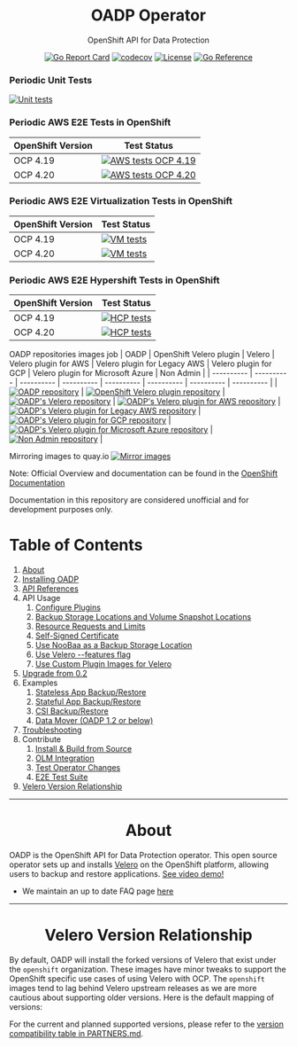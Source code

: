 <div align="center">
  <h1> OADP Operator </h1>
  <p>  OpenShift API for Data Protection </p>

  [![Go Report Card](https://goreportcard.com/badge/github.com/openshift/oadp-operator)](https://goreportcard.com/report/github.com/openshift/oadp-operator) [![codecov](https://codecov.io/gh/openshift/oadp-operator/branch/oadp-dev/graph/badge.svg?token=qLM0hAzjpD)](https://codecov.io/gh/openshift/oadp-operator) [![License](https://img.shields.io/:license-apache-blue.svg)](https://www.apache.org/licenses/LICENSE-2.0.html) [![Go Reference](https://pkg.go.dev/badge/github.com/openshift/oadp-operator.svg)](https://pkg.go.dev/github.com/openshift/oadp-operator)
</div>

### Periodic Unit Tests 
[![Unit tests](https://prow.ci.openshift.org/badge.svg?jobs=periodic-ci-openshift-oadp-operator-oadp-dev-unit-test-periodic)](https://prow.ci.openshift.org/job-history/gs/origin-ci-test/logs/periodic-ci-openshift-oadp-operator-oadp-dev-unit-test-periodic)

### Periodic AWS E2E Tests in OpenShift

| OpenShift Version | Test Status |
|-------------------|-------------|
| OCP 4.19 | [![AWS tests OCP 4.19](https://prow.ci.openshift.org/badge.svg?jobs=periodic-ci-openshift-oadp-operator-oadp-dev-4.19-e2e-test-aws-periodic)](https://prow.ci.openshift.org/job-history/gs/origin-ci-test/logs/periodic-ci-openshift-oadp-operator-oadp-dev-4.19-e2e-test-aws-periodic) |
| OCP 4.20 | [![AWS tests OCP 4.20](https://prow.ci.openshift.org/badge.svg?jobs=periodic-ci-openshift-oadp-operator-oadp-dev-4.20-e2e-test-aws-periodic)](https://prow.ci.openshift.org/job-history/gs/origin-ci-test/logs/periodic-ci-openshift-oadp-operator-oadp-dev-4.20-e2e-test-aws-periodic) 
<!-- GCP:
[![GCP builds](https://prow.ci.openshift.org/badge.svg?jobs=periodic-ci-openshift-oadp-operator-oadp-dev-4.12-e2e-test-gcp-periodic)](https://prow.ci.openshift.org/job-history/gs/origin-ci-test/logs/periodic-ci-openshift-oadp-operator-oadp-dev-4.12-e2e-test-gcp-periodic)
[![GCP builds](https://prow.ci.openshift.org/badge.svg?jobs=periodic-ci-openshift-oadp-operator-oadp-dev-4.13-e2e-test-gcp-periodic)](https://prow.ci.openshift.org/job-history/gs/origin-ci-test/logs/periodic-ci-openshift-oadp-operator-oadp-dev-4.13-e2e-test-gcp-periodic)
[![GCP builds](https://prow.ci.openshift.org/badge.svg?jobs=periodic-ci-openshift-oadp-operator-oadp-dev-4.14-e2e-test-gcp-periodic)](https://prow.ci.openshift.org/job-history/gs/origin-ci-test/logs/periodic-ci-openshift-oadp-operator-oadp-dev-4.14-e2e-test-gcp-periodic) -->


<!-- Azure:
[![Azure builds](https://prow.ci.openshift.org/badge.svg?jobs=periodic-ci-openshift-oadp-operator-oadp-dev-4.12-e2e-test-azure-periodic)](https://prow.ci.openshift.org/job-history/gs/origin-ci-test/logs/periodic-ci-openshift-oadp-operator-oadp-dev-4.12-e2e-test-azure-periodic)
[![Azure builds](https://prow.ci.openshift.org/badge.svg?jobs=periodic-ci-openshift-oadp-operator-oadp-dev-4.13-e2e-test-azure-periodic)](https://prow.ci.openshift.org/job-history/gs/origin-ci-test/logs/periodic-ci-openshift-oadp-operator-oadp-dev-4.13-e2e-test-azure-periodic)
[![Azure builds](https://prow.ci.openshift.org/badge.svg?jobs=periodic-ci-openshift-oadp-operator-oadp-dev-4.14-e2e-test-azure-periodic)](https://prow.ci.openshift.org/job-history/gs/origin-ci-test/logs/periodic-ci-openshift-oadp-operator-oadp-dev-4.14-e2e-test-azure-periodic) -->

### Periodic AWS E2E Virtualization Tests in OpenShift

| OpenShift Version | Test Status |
|-------------------|-------------|
| OCP 4.19 | [![VM tests](https://prow.ci.openshift.org/badge.svg?jobs=periodic-ci-openshift-oadp-operator-oadp-dev-4.19-e2e-test-kubevirt-aws-periodic)](https://prow.ci.openshift.org/job-history/gs/origin-ci-test/logs/periodic-ci-openshift-oadp-operator-oadp-dev-4.19-e2e-test-kubevirt-aws-periodic) |
| OCP 4.20 | [![VM tests](https://prow.ci.openshift.org/badge.svg?jobs=periodic-ci-openshift-oadp-operator-oadp-dev-4.20-e2e-test-kubevirt-aws-periodic)](https://prow.ci.openshift.org/job-history/gs/origin-ci-test/logs/periodic-ci-openshift-oadp-operator-oadp-dev-4.20-e2e-test-kubevirt-aws-periodic) |

### Periodic AWS E2E Hypershift Tests in OpenShift

| OpenShift Version | Test Status |
|-------------------|-------------|
| OCP 4.19 | [![HCP tests](https://prow.ci.openshift.org/badge.svg?jobs=periodic-ci-openshift-oadp-operator-oadp-dev-4.19-e2e-test-hcp-aws-periodic)](https://prow.ci.openshift.org/job-history/gs/origin-ci-test/logs/periodic-ci-openshift-oadp-operator-oadp-dev-4.19-e2e-test-hcp-aws-periodic) |
| OCP 4.20 | [![HCP tests](https://prow.ci.openshift.org/badge.svg?jobs=periodic-ci-openshift-oadp-operator-oadp-dev-4.20-e2e-test-hcp-aws-periodic)](https://prow.ci.openshift.org/job-history/gs/origin-ci-test/logs/periodic-ci-openshift-oadp-operator-oadp-dev-4.20-e2e-test-hcp-aws-periodic) |

OADP repositories images job
| OADP | OpenShift Velero plugin | Velero | Velero plugin for AWS | Velero plugin for Legacy AWS | Velero plugin for GCP | Velero plugin for Microsoft Azure | Non Admin |
| ---------- | ---------- | ---------- | ---------- | ---------- | ---------- | ---------- | ---------- |
| [![OADP repository](https://prow.ci.openshift.org/badge.svg?jobs=branch-ci-openshift-oadp-operator-oadp-dev-images)](https://prow.ci.openshift.org/job-history/gs/test-platform-results/logs/branch-ci-openshift-oadp-operator-oadp-dev-images) | [![OpenShift Velero plugin repository](https://prow.ci.openshift.org/badge.svg?jobs=branch-ci-openshift-openshift-velero-plugin-oadp-dev-images)](https://prow.ci.openshift.org/job-history/gs/test-platform-results/logs/branch-ci-openshift-openshift-velero-plugin-oadp-dev-images) | [![OADP's Velero repository](https://prow.ci.openshift.org/badge.svg?jobs=branch-ci-openshift-velero-oadp-dev-images)](https://prow.ci.openshift.org/job-history/gs/test-platform-results/logs/branch-ci-openshift-velero-oadp-dev-images) | [![OADP's Velero plugin for AWS repository](https://prow.ci.openshift.org/badge.svg?jobs=branch-ci-openshift-velero-plugin-for-aws-oadp-dev-images)](https://prow.ci.openshift.org/job-history/gs/test-platform-results/logs/branch-ci-openshift-velero-plugin-for-aws-oadp-dev-images) | [![OADP's Velero plugin for Legacy AWS repository](https://prow.ci.openshift.org/badge.svg?jobs=branch-ci-openshift-velero-plugin-for-legacy-aws-oadp-dev-images)](https://prow.ci.openshift.org/job-history/gs/test-platform-results/logs/branch-ci-openshift-velero-plugin-for-legacy-aws-oadp-dev-images) | [![OADP's Velero plugin for GCP repository](https://prow.ci.openshift.org/badge.svg?jobs=branch-ci-openshift-velero-plugin-for-gcp-oadp-dev-images)](https://prow.ci.openshift.org/job-history/gs/test-platform-results/logs/branch-ci-openshift-velero-plugin-for-gcp-oadp-dev-images) | [![OADP's Velero plugin for Microsoft Azure repository](https://prow.ci.openshift.org/badge.svg?jobs=branch-ci-openshift-velero-plugin-for-microsoft-azure-oadp-dev-images)](https://prow.ci.openshift.org/job-history/gs/test-platform-results/logs/branch-ci-openshift-velero-plugin-for-microsoft-azure-oadp-dev-images) | [![Non Admin repository](https://prow.ci.openshift.org/badge.svg?jobs=branch-ci-migtools-oadp-non-admin-oadp-dev-images)](https://prow.ci.openshift.org/job-history/gs/test-platform-results/logs/branch-ci-migtools-oadp-non-admin-oadp-dev-images) |

Mirroring images to quay.io [![Mirror images](https://prow.ci.openshift.org/badge.svg?jobs=periodic-image-mirroring-konveyor)](https://prow.ci.openshift.org/job-history/gs/origin-ci-test/logs/periodic-image-mirroring-konveyor)
</div>

Note: Official Overview and documentation can be found in the [OpenShift Documentation](https://docs.openshift.com/container-platform/latest/backup_and_restore/application_backup_and_restore/oadp-intro.html)

Documentation in this repository are considered unofficial and for development purposes only.
# Table of Contents

1. [About](#about)
2. [Installing OADP](https://docs.openshift.com/container-platform/latest/backup_and_restore/application_backup_and_restore/installing/about-installing-oadp.html)
3. [API References](docs/API_ref.md)
4. API Usage
    1. [Configure Plugins](docs/config/plugins.md)
    2. [Backup Storage Locations and Volume Snapshot Locations](docs/config/bsl_and_vsl.md)
    3. [Resource Requests and Limits](docs/config/resource_req_limits.md)
    4. [Self-Signed Certificate](docs/config/self_signed_certs.md)
    5. [Use NooBaa as a Backup Storage Location](docs/config/noobaa/install_oadp_noobaa.md)
    6. [Use Velero --features flag](docs/config/features_flag.md)
    7. [Use Custom Plugin Images for Velero ](docs/config/custom_plugin_images.md)
5. [Upgrade from 0.2](docs/upgrade.md)
6. Examples
    1. [Stateless App Backup/Restore](docs/examples/stateless.md)
    2. [Stateful App Backup/Restore](docs/examples/stateful.md)
    3. [CSI Backup/Restore](docs/examples/CSI)
    4. [Data Mover (OADP 1.2 or below)](/docs/examples/data_mover.md)
7. [Troubleshooting](/docs/TROUBLESHOOTING.md)
8. Contribute
    1. [Install & Build from Source](docs/developer/install_from_source.md)
    2. [OLM Integration](docs/developer/olm_hacking.md)
    3. [Test Operator Changes](docs/developer/local_dev.md)
    4. [E2E Test Suite](docs/developer/TESTING.md)
9.  [Velero Version Relationship](#version)


<hr style="height:1px;border:none;color:#333;">

<h1 align="center">About<a id="about"></a></h1>

OADP is the OpenShift API for Data Protection operator. This open source operator
sets up and installs <a href="https://velero.io/">Velero</a> on the OpenShift
platform, allowing users to backup and restore applications. [See video demo!](https://www.youtube.com/watch?v=iyoxuP2xb2E)

- We maintain an up to date FAQ page [here](https://access.redhat.com/articles/5456281)

<hr style="height:1px;border:none;color:#333;">
<h1 align="center">Velero Version Relationship<a id="version"></a></h1>

By default, OADP will install the forked versions of Velero that exist under the
`openshift` organization.  These images have minor tweaks to support the OpenShift
specific use cases of using Velero with OCP. The `openshift` images tend to lag
behind Velero upstream releases as we are more cautious about supporting older
versions. Here is the default mapping of versions:

For the current and planned supported versions, please refer to the [version compatibility table in PARTNERS.md](PARTNERS.md#current-and-planned-supported-versions).
